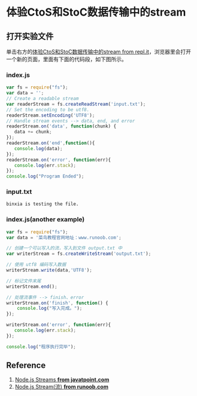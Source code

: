 # 体验CtoS和StoC数据传输中的stream

## 打开实验文件

单击右方的[体验CtoS和StoC数据传输中的stream from repl.it](https://repl.it/@quanbinn/Ti-Yan-CtoSHe-StoCShu-Ju-Chuan-Shu-Zhong-Dui-fileDe-CRUDCao-Zuo)，浏览器里会打开一个新的页面，里面有下面的代码段，如下图所示。

### index.js
```javascript
var fs = require("fs");  
var data = '';  
// Create a readable stream  
var readerStream = fs.createReadStream('input.txt');  
// Set the encoding to be utf8.   
readerStream.setEncoding('UTF8');  
// Handle stream events --> data, end, and error  
readerStream.on('data', function(chunk) {  
   data += chunk;  
});  
readerStream.on('end',function(){  
   console.log(data);  
});  
readerStream.on('error', function(err){  
   console.log(err.stack);  
});  
console.log("Program Ended");  
```

### input.txt
```txt
binxia is testing the file.
```

### index.js(another example)
```javascript
var fs = require("fs");
var data = '菜鸟教程官网地址：www.runoob.com';

// 创建一个可以写入的流，写入到文件 output.txt 中
var writerStream = fs.createWriteStream('output.txt');

// 使用 utf8 编码写入数据
writerStream.write(data,'UTF8');

// 标记文件末尾
writerStream.end();

// 处理流事件 --> finish、error
writerStream.on('finish', function() {
    console.log("写入完成。");
});

writerStream.on('error', function(err){
   console.log(err.stack);
});

console.log("程序执行完毕");
```

## Reference

1. [Node.js Streams **from javatpoint.com**](https://www.javatpoint.com/nodejs-streams)
2. [Node.js Stream(流) **from runoob.com**](https://www.runoob.com/nodejs/nodejs-stream.html)



